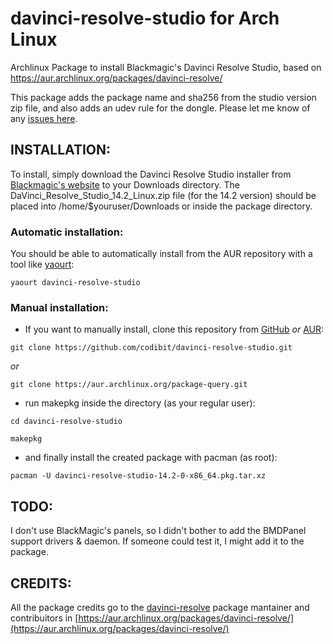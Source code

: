 # davinci-resolve-studio for Arch Linux
Archlinux Package to install Blackmagic's Davinci Resolve Studio, based on https://aur.archlinux.org/packages/davinci-resolve/

This package adds the package name and sha256 from the studio version zip file, and also adds an udev rule for the dongle. Please let me know of any [issues here](https://github.com/codibit/davinci-resolve-studio/issues).
## INSTALLATION:

To install, simply download the Davinci Resolve Studio installer from [Blackmagic's website](https://www.blackmagicdesign.com/products/davinciresolve/) to your Downloads directory. The DaVinci_Resolve_Studio_14.2_Linux.zip file (for the 14.2 version) should be placed into /home/$youruser/Downloads or inside the package directory.

### Automatic installation:
You should be able to automatically install from the AUR repository with a tool like [yaourt](https://archlinux.fr/yaourt-en):

`yaourt davinci-resolve-studio`

### Manual installation:
* If you want to manually install, clone this repository from [GitHub](https://github.com/codibit/davinci-resolve-studio) _or_ [AUR](https://aur.archlinux.org/packages/davinci-resolve-studio/):

`git clone https://github.com/codibit/davinci-resolve-studio.git`

_or_

`git clone https://aur.archlinux.org/package-query.git`

* run makepkg inside the directory (as your regular user):

`cd davinci-resolve-studio`

`makepkg`

* and finally install the created package with pacman (as root):

`pacman -U davinci-resolve-studio-14.2-0-x86_64.pkg.tar.xz`

## TODO: 
I don't use BlackMagic's panels, so I didn't bother to add the BMDPanel support drivers & daemon. If someone could test it, I might add it to the package.

## CREDITS:
All the package credits go to the [davinci-resolve](https://aur.archlinux.org/packages/davinci-resolve/) package mantainer and contribuitors in [https://aur.archlinux.org/packages/davinci-resolve/](https://aur.archlinux.org/packages/davinci-resolve/)
